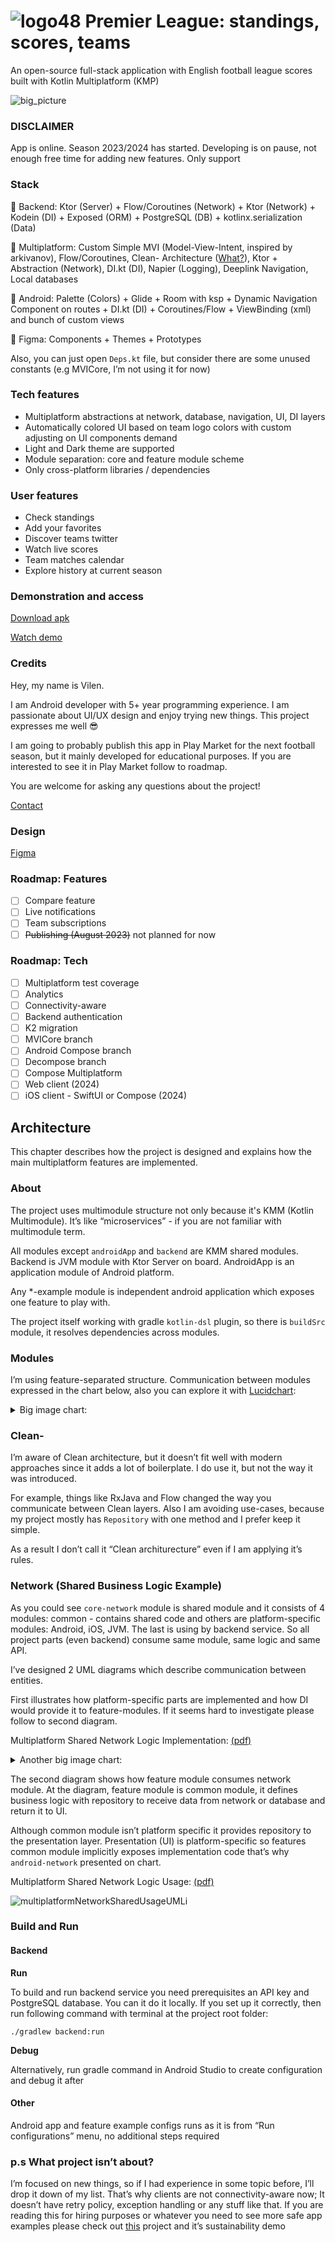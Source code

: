 # ![logo48](https://user-images.githubusercontent.com/47643827/232855048-dfc5ef01-71b1-4ab5-9a60-2b03986c3a87.svg) Premier League: standings, scores, teams 

An open-source full-stack application with English football league scores built with Kotlin Multiplatform (KMP)

![big_picture](https://user-images.githubusercontent.com/47643827/233084402-a84f5331-a881-4c8f-8f81-5800c4b9b1ec.png)

### DISCLAIMER
App is online. Season 2023/2024 has started. Developing is on pause, not enough free time for adding new features. Only support

### Stack

💬 Backend: Ktor (Server) + Flow/Coroutines (Network) + Ktor (Network) + Kodein (DI) + Exposed (ORM) + PostgreSQL (DB) + kotlinx.serialization (Data)

🧱 Multiplatform: Custom Simple MVI (Model-View-Intent, inspired by arkivanov), Flow/Coroutines, Clean- Architecture ([What?](https://github.com/holdbetter/PremierLeague/tree/main#clean-)), Ktor + Abstraction (Network), DI.kt (DI), Napier (Logging), Deeplink Navigation, Local databases

📱 Android: Palette (Colors) + Glide + Room with ksp + Dynamic Navigation Component on routes + DI.kt (DI) + Coroutines/Flow + ViewBinding (xml) and bunch of custom views

🎨 Figma: Components + Themes + Prototypes

Also, you can just open `Deps.kt` file, but consider there are some unused constants (e.g MVICore, I’m not using it for now)

### Tech features
- Multiplatform abstractions at network, database, navigation, UI, DI layers
- Automatically colored UI based on team logo colors with custom adjusting on UI components demand
- Light and Dark theme are supported
- Module separation: core and feature module scheme
- Only cross-platform libraries / dependencies

### User features

- Check standings
- Add your favorites
- Discover teams twitter
- Watch live scores
- Team matches calendar
- Explore history at current season

### Demonstration and access

[Download apk](https://drive.google.com/file/d/1slZFDtRe3QMZI1i6tcjgce4gGQymuq7b/view?usp=sharing)

[Watch demo](https://drive.google.com/file/d/1AKfiUJE2AHi7hqUM2WzLDsO2P_rV8qVO/view?usp=share_link)

### Credits

Hey, my name is Vilen. 

I am Android developer with 5+ year programming experience. I am passionate about UI/UX design and enjoy trying new things. This project expresses me well 😎

I am going to probably publish this app in Play Market for the next football season, but it mainly developed for educational purposes. If you are interested to see it in Play Market follow to roadmap.

You are welcome for asking any questions about the project!

[Contact](https://t.me/holdbetter)

### Design

[Figma](https://www.figma.com/file/63yqz3bw0qT4JouWrvfqJo/League2023-(Share)?node-id=0%3A1&t=xo6iBPGClRK1VWss-1)

### Roadmap: Features

- [ ]  Compare feature
- [ ]  Live notifications
- [ ]  Team subscriptions
- [ ]  ~~Publishing (August 2023)~~ not planned for now

### Roadmap: Tech

- [ ]  Multiplatform test coverage
- [ ]  Analytics
- [ ]  Connectivity-aware
- [ ]  Backend authentication
- [ ]  K2 migration
- [ ]  MVICore branch
- [ ]  Android Compose branch
- [ ]  Decompose branch
- [ ]  Compose Multiplatform
- [ ]  Web client (2024)
- [ ]  iOS client - SwiftUI or Compose (2024)

## Architecture

This chapter describes how the project is designed and explains how the main multiplatform features are implemented.

### About

The project uses multimodule structure not only because it's KMM (Kotlin Multimodule). It’s like “microservices” - if you are not familiar with multimodule term.

All modules except `androidApp` and `backend` are KMM shared modules. Backend is JVM module with Ktor Server on board. AndroidApp is an application module of Android platform.

Any *-example module is independent android application which exposes one feature to play with.

The project itself working with gradle `kotlin-dsl` plugin, so there is `buildSrc` module, it resolves dependencies across modules.

### Modules

I’m using feature-separated structure. Communication between modules expressed in the chart below, also you can explore it with [Lucidchart](https://lucid.app/documents/view/3104509a-6501-44e6-9678-c67e7130fd07):

<details>
  <summary>Big image chart:</summary>
  
  ![PremierLeague Module Map](https://user-images.githubusercontent.com/47643827/232858640-8293af19-d076-4e60-ba0e-6085e38c9ff7.png)
</details>

### Clean-

I’m aware of Clean architecture, but it doesn’t fit well with modern approaches since it adds a lot of boilerplate. I do use it, but not the way it was introduced.

For example, things like RxJava and Flow changed the way you communicate between Clean layers. Also I am avoiding use-cases, because my project mostly has `Repository` with one method and I prefer keep it simple.

As a result I don’t call it “Clean architurecture” even if I am applying it’s rules.

### Network (Shared Business Logic Example)

As you could see `core-network` module is shared module and it consists of 4 modules: common - contains shared code and others are platform-specific modules: Android, iOS, JVM. The last is using by backend service. So all project parts (even backend) consume same module, same logic and same API.

I’ve designed 2 UML diagrams which describe communication between entities.

First illustrates how platform-specific parts are implemented and how DI would provide it to feature-modules. If it seems hard to investigate please follow to second diagram.

Multiplatform Shared Network Logic Implementation: [(pdf)](https://drive.google.com/file/d/1D-e0a82YKKUSuwUjkkrLNCJciqb0w0Ym/view?usp=share_link)

<details>
  <summary>Another big image chart:</summary>

  ![multiplatformNetworkSharedUMLi](https://user-images.githubusercontent.com/47643827/232858684-d9bf05ac-8d64-4147-ad51-2ba4d84dfdcf.png)

</details>

The second diagram shows how feature module consumes network module. At the diagram, feature module is common module, it defines business logic with repository to receive data from network or database and return it to UI. 

Although common module isn’t platform specific it provides repository to the presentation layer. Presentation (UI) is platform-specific so features common module implicitly exposes implementation code that’s why `android-network`  presented on chart.

Multiplatform Shared Network Logic Usage: [(pdf)](https://drive.google.com/file/d/1D-e0a82YKKUSuwUjkkrLNCJciqb0w0Ym/view?usp=share_link)

![multiplatformNetworkSharedUsageUMLi](https://user-images.githubusercontent.com/47643827/232858890-09b6887f-88bc-4046-99f1-1e33f4b6aa31.png)

### Build and Run

#### Backend

******Run******

To build and run backend service you need prerequisites an API key and PostgreSQL database. You can it do it locally. If you set up it correctly, then run following command with terminal at the project root folder: 

`./gradlew backend:run`

**********Debug**********

Alternatively, run gradle command in Android Studio to create configuration and debug it after

#### Other

Android app and feature example configs runs as it is from “Run configurations” menu, no additional steps required

### p.s What project isn’t about?

I’m focused on new things, so if I had experience in some topic before, I’ll drop it down of my list. That’s why clients are not connectivity-aware now; It doesn’t have retry policy, exception handling or any stuff like that. If you are reading this for hiring purposes or whatever you need to see more safe app examples please check out [this](https://github.com/holdbetter/FintechChatty) project and it’s sustainability demo

